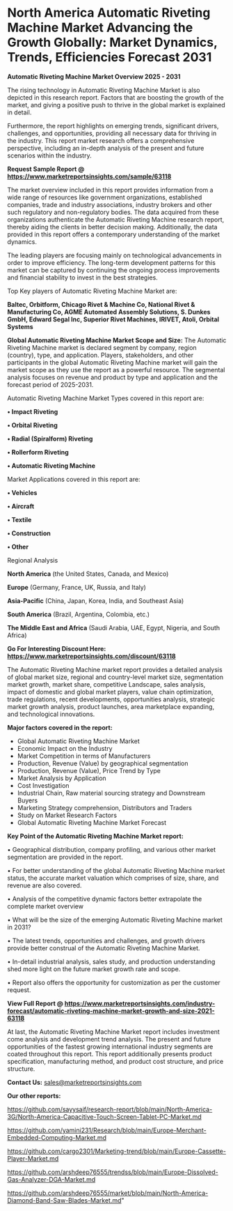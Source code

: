 # North America Automatic Riveting Machine Market Advancing the Growth Globally: Market Dynamics, Trends, Efficiencies Forecast 2031

<Strong> Automatic Riveting Machine Market Overview 2025 - 2031</strong>

The rising technology in Automatic Riveting Machine Market is also depicted in this research report. Factors that are boosting the growth of the market, and giving a positive push to thrive in the global market is explained in detail.

Furthermore, the report highlights on emerging trends, significant drivers, challenges, and opportunities, providing all necessary data for thriving in the industry. This report market research offers a comprehensive perspective, including an in-depth analysis of the present and future scenarios within the industry.

<strong>Request Sample Report @ <a href=https://www.marketreportsinsights.com/sample/63118>https://www.marketreportsinsights.com/sample/63118</a></strong>

The market overview included in this report provides information from a wide range of resources like government organizations, established companies, trade and industry associations, industry brokers and other such regulatory and non-regulatory bodies. The data acquired from these organizations authenticate the Automatic Riveting Machine research report, thereby aiding the clients in better decision making. Additionally, the data provided in this report offers a contemporary understanding of the market dynamics.

The leading players are focusing mainly on technological advancements in order to improve efficiency. The long-term development patterns for this market can be captured by continuing the ongoing process improvements and financial stability to invest in the best strategies.

Top Key players of Automatic Riveting Machine Market are:

<strong>Baltec, Orbitform, Chicago Rivet & Machine Co, National Rivet & Manufacturing Co, AGME Automated Assembly Solutions, S. Dunkes GmbH, Edward Segal Inc, Superior Rivet Machines, IRIVET, Atoli, Orbital Systems</strong>

<strong><b>Global Automatic Riveting Machine Market Scope and Size:</b></strong>
The Automatic Riveting Machine market is declared segment by company, region (country), type, and application. Players, stakeholders, and other participants in the global Automatic Riveting Machine market will gain the market scope as they use the report as a powerful resource. The segmental analysis focuses on revenue and product by type and application and the forecast period of 2025-2031.

Automatic Riveting Machine Market Types covered in this report are:

<strong>• Impact Riveting

• Orbital Riveting

• Radial (Spiralform) Riveting

• Rollerform Riveting

• Automatic Riveting Machine</strong>

Market Applications covered in this report are:

<strong>• Vehicles

• Aircraft

• Textile

• Construction

• Other</strong> 

Regional Analysis

<strong>North America</strong> (the United States, Canada, and Mexico)

<strong>Europe</strong> (Germany, France, UK, Russia, and Italy)

<strong>Asia-Pacific</strong> (China, Japan, Korea, India, and Southeast Asia)

<strong>South America</strong> (Brazil, Argentina, Colombia, etc.)

<strong>The Middle East and Africa</strong> (Saudi Arabia, UAE, Egypt, Nigeria, and South Africa)

<strong>Go For Interesting Discount Here: <a href=https://www.marketreportsinsights.com/discount/63118>https://www.marketreportsinsights.com/discount/63118</a></strong>

The Automatic Riveting Machine market report provides a detailed analysis of global market size, regional and country-level market size, segmentation market growth, market share, competitive Landscape, sales analysis, impact of domestic and global market players, value chain optimization, trade regulations, recent developments, opportunities analysis, strategic market growth analysis, product launches, area marketplace expanding, and technological innovations.

<strong><b>Major factors covered in the report:</b></strong>
<ul>
  <li>Global Automatic Riveting Machine Market </li>
  <li>Economic Impact on the Industry</li>
  <li>Market Competition in terms of Manufacturers</li>
  <li>Production, Revenue (Value) by geographical segmentation</li>
  <li>Production, Revenue (Value), Price Trend by Type</li>
  <li>Market Analysis by Application</li>
  <li>Cost Investigation</li>
  <li>Industrial Chain, Raw material sourcing strategy and Downstream Buyers</li>
  <li>Marketing Strategy comprehension, Distributors and Traders</li>
  <li>Study on Market Research Factors</li>
  <li>Global Automatic Riveting Machine Market Forecast</li>
</ul>

<strong><b>Key Point of the Automatic Riveting Machine Market report:</b></strong>

• Geographical distribution, company profiling, and various other market segmentation are provided in the report.

• For better understanding of the global Automatic Riveting Machine market status, the accurate market valuation which comprises of size, share, and revenue are also covered.

• Analysis of the competitive dynamic factors better extrapolate the complete market overview

• What will be the size of the emerging Automatic Riveting Machine market in 2031?

• The latest trends, opportunities and challenges, and growth drivers provide better construal of the Automatic Riveting Machine Market.

• In-detail industrial analysis, sales study, and production understanding shed more light on the future market growth rate and scope.

• Report also offers the opportunity for customization as per the customer request.

<strong><b>View Full Report @ <a href=https://www.marketreportsinsights.com/industry-forecast/automatic-riveting-machine-market-growth-and-size-2021-63118>https://www.marketreportsinsights.com/industry-forecast/automatic-riveting-machine-market-growth-and-size-2021-63118</a></b></strong>


At last, the Automatic Riveting Machine Market report includes investment come analysis and development trend analysis. The present and future opportunities of the fastest growing international industry segments are coated throughout this report. This report additionally presents product specification, manufacturing method, and product cost structure, and price structure.

<strong>Contact Us:</strong>
sales@marketreportsinsights.com

<strong>Our other reports:</strong>

<a href=https://github.com/sayysaif/research-report/blob/main/North-America-3G/North-America-Capacitive-Touch-Screen-Tablet-PC-Market.md>https://github.com/sayysaif/research-report/blob/main/North-America-3G/North-America-Capacitive-Touch-Screen-Tablet-PC-Market.md</a>

<a href=https://github.com/yamini231/Research/blob/main/Europe-Merchant-Embedded-Computing-Market.md>https://github.com/yamini231/Research/blob/main/Europe-Merchant-Embedded-Computing-Market.md</a>

<a href=https://github.com/cargo2301/Marketing-trend/blob/main/Europe-Cassette-Player-Market.md>https://github.com/cargo2301/Marketing-trend/blob/main/Europe-Cassette-Player-Market.md</a>

<a href=https://github.com/arshdeep76555/trendss/blob/main/Europe-Dissolved-Gas-Analyzer-DGA-Market.md>https://github.com/arshdeep76555/trendss/blob/main/Europe-Dissolved-Gas-Analyzer-DGA-Market.md</a>

<a href=https://github.com/arshdeep76555/market/blob/main/North-America-Diamond-Band-Saw-Blades-Market.md>https://github.com/arshdeep76555/market/blob/main/North-America-Diamond-Band-Saw-Blades-Market.md</a>"
